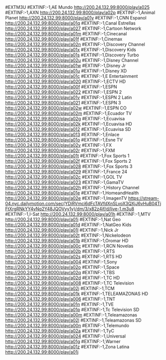 #EXTM3U
#EXTINF:-1,AE Mundo
http://200.24.132.99:8000/play/a025
#EXTINF:-1,AXN
http://200.24.132.99:8000/play/a02p
#EXTINF:-1,Animal Planet
http://200.24.132.99:8000/play/a01y
#EXTINF:-1,CNN Espanol
http://200.24.132.99:8000/play/a01q
#EXTINF:-1,Canal Estrellas
http://200.24.132.99:8000/play/a027
#EXTINF:-1,Cartoon Network
http://200.24.132.99:8000/play/a01m
#EXTINF:-1,Cinecanal
http://200.24.132.99:8000/play/a01f
#EXTINF:-1,Cinemax
http://200.24.132.99:8000/play/a02n
#EXTINF:-1,Discovery Channel
http://200.24.132.99:8000/play/a01x
#EXTINF:-1,Discovery Kids
http://200.24.132.99:8000/play/a01s
#EXTINF:-1,Discovery Turbo
http://200.24.132.99:8000/play/a02u
#EXTINF:-1,Disney Channel
http://200.24.132.99:8000/play/a01w
#EXTINF:-1,Disney Jr
http://200.24.132.99:8000/play/a01u
#EXTINF:-1,Disney XD
http://200.24.132.99:8000/play/a01c
#EXTINF:-1,E Entertainment
http://200.24.132.99:8000/play/a020
#EXTINF:-1,ECTV HD
http://200.24.132.99:8000/play/a00f
#EXTINF:-1,ESPN
http://200.24.132.99:8000/play/a022
#EXTINF:-1,ESPN 2
http://200.24.132.99:8000/play/a01v
#EXTINF:-1,ESPN 2 Latin
http://200.24.132.99:8000/play/a021
#EXTINF:-1,ESPN 3
http://200.24.132.99:8000/play/a02w
#EXTINF:-1,ESPN CO
http://200.24.132.99:8000/play/a02m
#EXTINF:-1,Ecuador TV
http://200.24.132.99:8000/play/a02g
#EXTINF:-1,Ecuavisa
http://200.24.132.99:8000/play/a02k
#EXTINF:-1,Ecuavisa HD
http://200.24.132.99:8000/play/a012
#EXTINF:-1,Ecuavisa SD
http://200.24.132.99:8000/play/a013
#EXTINF:-1,Enlace
http://200.24.132.99:8000/play/a01o
#EXTINF:-1,Esne TV
http://200.24.132.99:8000/play/a02v
#EXTINF:-1,FX
http://200.24.132.99:8000/play/a02r
#EXTINF:-1,FXM
http://200.24.132.99:8000/play/a01t
#EXTINF:-1,Fox Sports 1
http://200.24.132.99:8000/play/a02f
#EXTINF:-1,Fox Sports 2
http://200.24.132.99:8000/play/a028
#EXTINF:-1,Fox Sports 3
http://200.24.132.99:8000/play/a029
#EXTINF:-1,France 24
http://200.24.132.99:8000/play/a02c
#EXTINF:-1,GOL TV
http://200.24.132.99:8000/play/a023
#EXTINF:-1,GamaTV
http://200.24.132.99:8000/play/a02h
#EXTINF:-1,History Channel
http://200.24.132.99:8000/play/a01e
#EXTINF:-1,HomeandHealth
http://200.24.132.99:8000/play/a02e
#EXTINF:-1,ImagenTV
https://stream-04.nyc.dailymotion.com/sec(YDiRVmci6dFcTAVfdXnSLvoX3QXjJ6vHuB04TjFtXrgRNkYY4vNq2Y48JQOVyy1y)/dm/3/x82z4if/d/live-1.m3u8
#EXTINF:-1,I-Sat
http://200.24.132.99:8000/play/a01h
#EXTINF:-1,MTV
http://200.24.132.99:8000/play/a01i
#EXTINF:-1,Nat Geo
http://200.24.132.99:8000/play/a01d
#EXTINF:-1,NatGeo Kids
http://200.24.132.99:8000/play/a01l
#EXTINF:-1,Nick Jr
http://200.24.132.99:8000/play/a02t
#EXTINF:-1,Nickelodeon
http://200.24.132.99:8000/play/a01b
#EXTINF:-1,Oromar  HD
http://200.24.132.99:8000/play/a00c
#EXTINF:-1,RCN Novelas
http://200.24.132.99:8000/play/a02b
#EXTINF:-1,RTS
http://200.24.132.99:8000/play/a02s
#EXTINF:-1,RTS HD
http://200.24.132.99:8000/play/a004
#EXTINF:-1,Sony
http://200.24.132.99:8000/play/a02o
#EXTINF:-1,Space
http://200.24.132.99:8000/play/a02q
#EXTINF:-1,TBS
http://200.24.132.99:8000/play/a02d
#EXTINF:-1,TC HD
http://200.24.132.99:8000/play/a008
#EXTINF:-1,TC Television
http://200.24.132.99:8000/play/a02j
#EXTINF:-1,TCM
http://200.24.132.99:8000/play/a01k
#EXTINF:-1,TELEAMAZONAS HD
http://200.24.132.99:8000/play/a006
#EXTINF:-1,TNT
http://200.24.132.99:8000/play/a01n
#EXTINF:-1,TVE
http://200.24.132.99:8000/play/a01p
#EXTINF:-1,Tc Television SD
http://200.24.132.99:8000/play/a00m
#EXTINF:-1,Teleamazonas
http://200.24.132.99:8000/play/a02l
#EXTINF:-1,Teleamazonas SD
http://200.24.132.99:8000/play/a00n
#EXTINF:-1,Telemundo
http://200.24.132.99:8000/play/a02a
#EXTINF:-1,TyC
http://200.24.132.99:8000/play/a024
#EXTINF:-1,Universal
http://200.24.132.99:8000/play/a01g
#EXTINF:-1,Warner
http://200.24.132.99:8000/play/a01z
#EXTINF:-1,Zona Latina
http://200.24.132.99:8000/play/a01j
